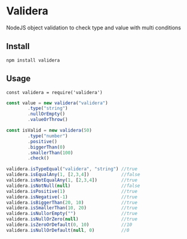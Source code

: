 # Validera

NodeJS object validation to check type and value with multi conditions

## Install

```
npm install validera
```

## Usage

```
const validera = require('validera')
```

```javascript
const value = new validera("validera")
        .type("string")
        .nullOrEmpty()
        .valueOrThrow()
```

```javascript                    
const isValid = new validera(50)
        .type("number")
        .positive()
        .biggerThan(0)
        .smallerThan(100)
        .check()   
```            

```javascript
validera.isTypeEqual("validera", "string") //true
validera.isEqualAny(1, [2,3,4])            //false
validera.isNotEqualAny(1, [2,3,4])         //true
validera.isNotNull(null)                   //false
validera.isPositive(1)                     //true
validera.isNegative(-1)                    //true
validera.isBiggerThan(20, 10)              //true
validera.isSmallerThan(10, 20)             //true
validera.isNullorEmpty("")                 //true
validera.isNullOrZero(null)                //true 
validera.isZeroOrDefault(0, 10)            //10
validera.isNullOrDefault(null, 0)          //0
```